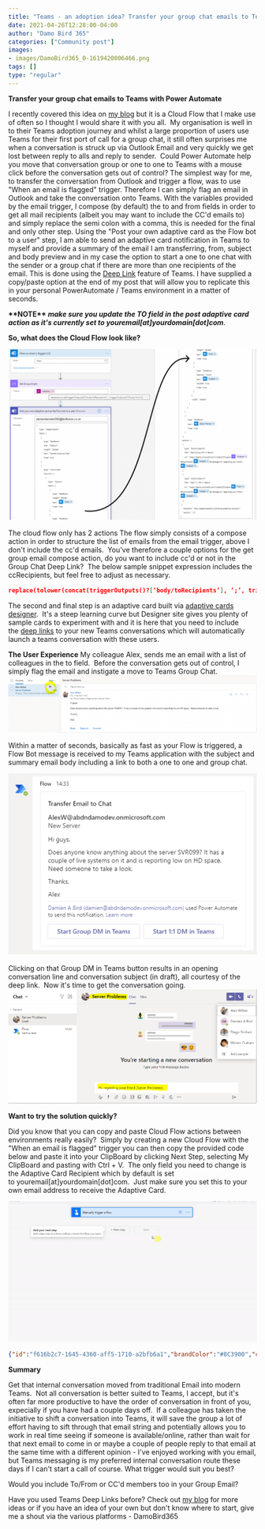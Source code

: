 ```yaml
---
title: "Teams - an adoption idea? Transfer your group chat emails to Teams with Power Automate"
date: 2021-04-26T12:28:00-04:00
author: "Damo Bird 365"
categories: ["Community post"]
images:
- images/DamoBird365_0-1619420006466.png
tags: []
type: "regular"
---
```


**Transfer your group chat emails to Teams with Power Automate**

I recently covered this idea on [my
blog](https://damobird365.birdhoose.co.uk/2021/02/11/an-adoption-idea-instantly-transfer-an-email-to-teams-chat-with-powerautomate/) but
it is a Cloud Flow that I make use of often so I thought I would share
it with you all.  My organisation is well in to their Teams adoption
journey and whilst a large proportion of users use Teams for their first
port of call for a group chat, it still often surprises me when a
conversation is struck up via Outlook Email and very quickly we get lost
between reply to alls and reply to sender.  Could Power Automate help
you move that conversation group or one to one to Teams with a mouse
click before the conversation gets out of control?
The simplest way for me, to transfer the conversation from Outlook and
trigger a flow, was to use "When an email is flagged" trigger. Therefore
I can simply flag an email in Outlook and take the conversation onto
Teams.
With the variables provided by the email trigger, I compose (by default)
the to and from fields in order to get all mail recipients (albeit you
may want to include the CC'd emails to) and simply replace the semi
colon with a comma, this is needed for the final and only other step.
Using the "Post your own adaptive card as the Flow bot to a user" step,
I am able to send an adaptive card notification in Teams to myself and
provide a summary of the email I am transferring, from, subject and body
preview and in my case the option to start a one to one chat with the
sender or a group chat if there are more than one recipients of the
email. This is done using the [Deep
Link](https://docs.microsoft.com/microsoftteams/platform/concepts/build-and-test/deep-links#generating-a-deep-link-to-a-chat) feature
of Teams.
I have supplied a copy/paste option at the end of my post that will
allow you to replicate this in your personal PowerAutomate / Teams
environment in a matter of seconds. 


**\*\*NOTE\*\*** ***make sure you update the TO field in the post
adaptive card action as it's currently set to
youremail\[at\]yourdomain\[dot\]com***.


**So, what does the Cloud Flow look like?**


![DamoBird365_0-1619420006466.png](images/DamoBird365_0-1619420006466.png)

The cloud flow only has 2 actions
The flow simply consists of a compose action in order to structure the
list of emails from the email trigger, above I don't include the cc'd
emails.  You've therefore a couple options for the get group email
compose action, do you want to include cc'd or not in the Group Chat
Deep Link?  The below sample snippet expression includes the
ccRecipients, but feel free to adjust as necessary.

```json
replace(tolower(concat(triggerOutputs()?[‘body/toRecipients’], ‘;’, triggerOutputs()?[‘body/from’], ‘;’, triggerOutputs()?[‘body/ccRecipients’])), ‘;’, ‘,’)
```

The second and final step is an adaptive card built via [adaptive cards
designer](https://adaptivecards.io/samples/).  It's a steep learning
curve but Designer site gives you plenty of sample cards to experiment
with and it is here that you need to include the [deep
links](https://docs.microsoft.com/microsoftteams/platform/concepts/build-and-test/deep-links#generating-a-deep-link-to-a-chat) to
your new Teams conversations which will automatically launch a teams
conversation with these users.

**The User Experience**
My colleague Alex, sends me an email with a list of colleagues in the to
field.  Before the conversation gets out of control, I simply flag the
email and instigate a move to Teams Group Chat.
![DamoBird365_1-1619420516989.png](images/DamoBird365_1-1619420516989.png)

Within a matter of seconds, basically as fast as your Flow is triggered,
a Flow Bot message is received to my Teams application with the subject
and summary email body including a link to both a one to one and group
chat.  

![DamoBird365_2-1619420664133.png](images/DamoBird365_2-1619420664133.png)

Clicking on that Group DM in Teams button results in an opening
conversation line and conversation subject (in draft), all courtesy of
the deep link.  Now it's time to get the conversation going.
![DamoBird365_3-1619420755529.png](images/DamoBird365_3-1619420755529.png)

**Want to try the solution quickly?**

Did you know that you can copy and paste Cloud Flow actions between
environments really easily?  Simply by creating a new Cloud Flow with
the "When an email is flagged" trigger you can then copy the provided
code below and paste it into your ClipBoard by clicking Next Step,
selecting My ClipBoard and pasting with Ctrl + V.  The only field you
need to change is the Adaptive Card Recipient which by default is set
to youremail\[at\]yourdomain\[dot\]com.  Just make sure you set this to
your own email address to receive the Adaptive Card.


![HowToCopyPasteSolution.gif](images/HowToCopyPasteSolution.gif)

```json
{"id":"f616b2c7-1645-4360-aff5-1710-a2bfb6a1","brandColor":"#8C3900","connectionReferences":{"shared_office365":{"connection":{"id":"/providers/Microsoft.PowerApps/apis/shared_office365/connections/shared-office365-2c7a215d-616e-4cc2-9dab-9d05f14c21a5"}},"shared_teams_1":{"connection":{"id":"/providers/Microsoft.PowerApps/apis/shared_teams/connections/shared-teams-c32e6b36-e3dd-4ca6-806d-5969ba7e6dee"}}},"connectorDisplayName":"Control","icon":"data&colon;image/svg+xml;base64,PHN2ZyB3aWR0aD0iMzIiIGhlaWdodD0iMzIiIHZlcnNpb249IjEuMSIgdmlld0JveD0iMCAwIDMyIDMyIiB4bWxucz0iaHR0cDovL3d3dy53My5vcmcvMjAwMC9zdmciPg0KIDxwYXRoIGQ9Im0wIDBoMzJ2MzJoLTMyeiIgZmlsbD0iIzhDMzkwMCIvPg0KIDxwYXRoIGQ9Im04IDEwaDE2djEyaC0xNnptMTUgMTF2LTEwaC0xNHYxMHptLTItOHY2aC0xMHYtNnptLTEgNXYtNGgtOHY0eiIgZmlsbD0iI2ZmZiIvPg0KPC9zdmc+DQo=","isTrigger":false,"operationName":"DamoBird365_Transfer_Email_To_Teams","operationDefinition":{"type":"Scope","actions":{"Get_All_To_and_From_Emails":{"type":"Compose","inputs":"@replace(tolower(concat(triggerOutputs()?['body/toRecipients'], ';', triggerOutputs()?['body/from'])), ';', ',')","runAfter":{}},"Post_your_own_adaptive_card_as_the_Flow_bot_to_a_user":{"type":"OpenApiConnection","inputs":{"host":{"connectionName":"shared_teams_1","operationId":"PostUserAdaptiveCard","apiId":"/providers/Microsoft.PowerApps/apis/shared_teams"},"parameters":{"PostAdaptiveCardRequest/recipient/to":"youremail[at]yourdomain[dot]com;","PostAdaptiveCardRequest/messageBody":"{\n    \"type\": \"AdaptiveCard\",\n    \"body\": [\n        {\n            \"type\": \"TextBlock\",\n            \"size\": \"Medium\",\n            \"weight\": \"Bolder\",\n            \"text\": \"Transfer Email to Chat\",\n            \"wrap\": true\n        },\n        {\n            \"type\": \"ColumnSet\",\n            \"columns\": [\n                {\n                    \"type\": \"Column\",\n                    \"items\": [\n                        {\n                            \"type\": \"TextBlock\",\n                            \"weight\": \"Bolder\",\n                            \"text\": \"@{triggerOutputs()?['body/from']}\",\n                            \"wrap\": true\n                        },\n                        {\n                            \"type\": \"TextBlock\",\n                            \"spacing\": \"None\",\n                            \"text\": \"@{triggerOutputs()?['body/subject']}\",\n                            \"isSubtle\": true,\n                            \"wrap\": true\n                        }\n                    ],\n                    \"width\": \"stretch\"\n                }\n            ]\n        },\n        {\n            \"type\": \"TextBlock\",\n            \"text\": \"@{triggerOutputs()?['body/bodyPreview']}\",\n            \"wrap\": true\n        }\n    ],\n  \"actions\": [\n    {\n      \"type\": \"Action.OpenUrl\",\n      \"title\": \"Start Group DM in Teams\",\n      \"url\": \"https://teams.microsoft.com/l/chat/0/0?users=@{outputs('Get_All_To_and_From_Emails')}&topicName=@{triggerOutputs()?['body/subject']}&message=Hi, regarding your Email (@{triggerOutputs()?['body/subject']}). \"\n    },\n    {\n      \"type\": \"Action.OpenUrl\",\n      \"title\": \"Start 1:1 DM in Teams\",\n      \"url\": \"https://teams.microsoft.com/l/chat/0/0?users=@{triggerOutputs()?['body/from']}&topicName=@{triggerOutputs()?['body/subject']}&message=Hi, regarding your Email (@{triggerOutputs()?['body/subject']}). \"\n    },\n  ],\n    \"$schema\": \"http://adaptivecards.io/schemas/adaptive-card.json\",\n    \"version\": \"1.2\"\n}","PostAdaptiveCardRequest/messageTitle":"Transfer Email To Teams"},"authentication":"@parameters('$authentication')"},"runAfter":{"Get_All_To_and_From_Emails":["Succeeded"]}}},"runAfter":{},"description":"***Please make sure you update the TO: in the Adaptive Card***"}}
```

**Summary**

Get that internal conversation moved from traditional Email into modern
Teams.  Not all conversation is better suited to Teams, I accept, but
it's often far more productive to have the order of conversation in
front of you, expecially if you have had a couple days off.  If a
colleague has taken the initiative to shift a conversation into Teams,
it will save the group a lot of effort having to sift through that email
string and potentially allows you to work in real time seeing if someone
is available/online, rather than wait for that next email to come in or
maybe a couple of people reply to that email at the same time with a
different
opinion -  I've enjoyed working with you email, but Teams
messaging is my preferred internal conversation route these days if I
can't start a call of course.
What trigger would suit you best?

Would you include To/From or CC'd members too in your Group Email?

Have you used Teams Deep Links before?
Check out [my blog](https://damobird365.birdhoose.co.uk/) for more ideas
or if you have an idea of your own but don't know where to start, give
me a shout via the various platforms - DamoBird365
